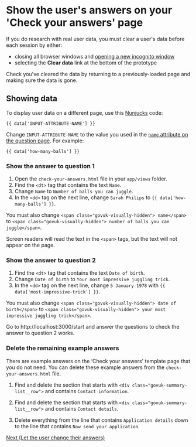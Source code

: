 # Show the user's answers on your 'Check your answers' page

If you do research with real user data, you must clear a user's data before each session by either:

- closing all browser windows and [opening a new incognito window](https://support.google.com/chrome/answer/95464)
- selecting the **Clear data** link at the bottom of the prototype

Check you've cleared the data by returning to a previously-loaded page and making sure the data is gone.

## Showing data

To display user data on a different page, use this [Nunjucks](https://mozilla.github.io/nunjucks/) code:

```
{{ data['INPUT-ATTRIBUTE-NAME'] }}
```

Change `INPUT-ATTRIBUTE-NAME` to the value you used in the [`name` attribute on the question page](/docs/make-first-prototype/add-questions#add-a-text-input-to-question-2). For example:

```
{{ data['how-many-balls'] }}
```

### Show the answer to question 1

1. Open the `check-your-answers.html` file in your `app/views` folder.
2. Find the `<dt>` tag that contains the text `Name`.
3. Change `Name` to `Number of balls you can juggle`.
4. In the `<dd>` tag on the next line, change `Sarah Philips` to `{{ data['how-many-balls'] }}`.

You must also change `<span class="govuk-visually-hidden"> name</span>` to `<span class="govuk-visually-hidden"> number of balls you can juggle</span>`.

Screen readers will read the text in the `<span>` tags, but the text will not appear on the page.

### Show the answer to question 2

1. Find the `<dt>` tag that contains the text `Date of birth`.
2. Change `Date of birth` to `Your most impressive juggling trick`.
3. In the `<dd>` tag on the next line, change `5 January 1978` with `{{ data['most-impressive-trick'] }}`.

You must also change `<span class="govuk-visually-hidden"> date of birth</span>` to `<span class="govuk-visually-hidden"> your most impressive juggling trick</span>`.

Go to http://localhost:3000/start and answer the questions to check the answer to question 2 works.

### Delete the remaining example answers

There are example answers on the ‘Check your answers' template page that you do not need. You can delete these example answers from the `check-your-answers.html` file.

1. Find and delete the section that starts with `<div class="govuk-summary-list__row">` and contains `Contact information`.

2. Find and delete the section that starts with `<div class="govuk-summary-list__row">` and contains `Contact details`.

3. Delete everything from the line that contains `Application details` down to the line that contains `Now send your application`.

[Next (Let the user change their answers)](let-user-change-answers)
